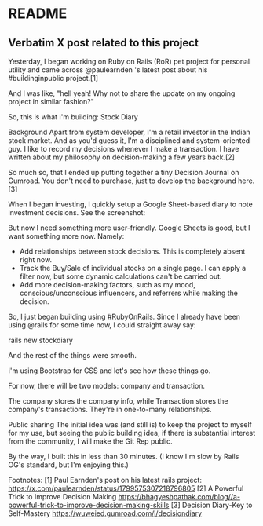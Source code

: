 # README
## Verbatim X post related to this project
Yesterday, I began working on Ruby on Rails (RoR) pet project for personal utility and came across 
@paulearnden
's latest post about his #buildinginpublic project.[1]

And I was like, "hell yeah! Why not to share the update on my ongoing project in similar fashion?"

So, this is what I'm building: Stock Diary

Background
Apart from system developer, I'm a retail investor in the Indian stock market. And as you'd guess it, I'm a disciplined and system-oriented guy. I like to record my decisions whenever I make a transaction. I have written about my philosophy on decision-making a few years back.[2]

So much so, that I ended up putting together a tiny Decision Journal on Gumroad. You don't need to purchase, just to develop the background here.[3]

When I began investing, I quickly setup a Google Sheet-based diary to note investment decisions. See the screenshot:


But now I need something more user-friendly.
Google Sheets is good, but I want something more now. Namely:
- Add relationships between stock decisions. This is completely absent right now.
- Track the Buy/Sale of individual stocks on a single page. I can apply a filter now, but some dynamic calculations can't be carried out.
- Add more decision-making factors, such as my mood, conscious/unconscious influencers, and referrers while making the decision.

So, I just began building using #RubyOnRails. Since I already have been using 
@rails
 for some time now, I could straight away say:

rails new stockdiary

And the rest of the things were smooth.

I'm using Bootstrap for CSS and let's see how these things go.

For now, there will be two models: company and transaction. 

The company stores the company info, while Transaction stores the company's transactions. They're in one-to-many relationships.

Public sharing
The initial idea was (and still is) to keep the project to myself for my use, but seeing the public building idea, if there is substantial interest from the community, I will make the Git Rep public.

By the way, I built this in less than 30 minutes. (I know I'm slow by Rails OG's standard, but I'm enjoying this.)


Footnotes:
[1] Paul Earnden's post on his latest rails project: https://x.com/paulearnden/status/1799575307218796805 
[2] A Powerful Trick to Improve Decision Making https://bhagyeshpathak.com/blog//a-powerful-trick-to-improve-decision-making-skills
[3] Decision Diary-Key to Self-Mastery https://wuweied.gumroad.com/l/decisiondiary
